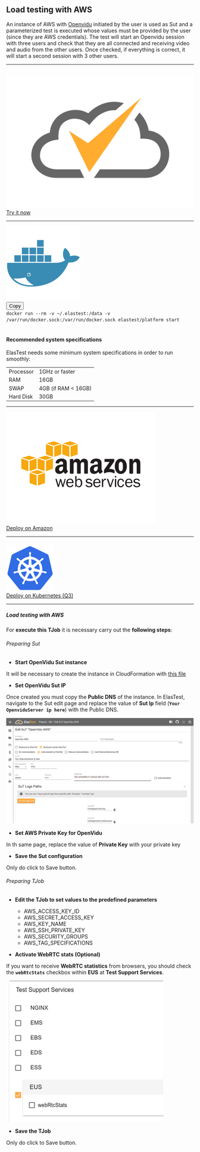 <div class="range range-xs-left">
<div class="cell-xs-10 cell-lg-6 text-md-left inset-md-right-80 cell-lg-push-1 offset-top-50 offset-lg-top-0">
<h2 id="content" class="h1">Load testing with AWS</h2>
<div class="offset-top-30 offset-md-top-30">
</div>
</div>
</div>

<p>An instance of AWS with <a href="https://openvidu.io" target="_blank">Openvidu</a> initiated by the user is used as Sut and a parameterized test is executed whose values must be provided by the user (since they are AWS credentials). The test will start an Openvidu session with three users and check that they are all connected and receiving video and audio from the other users. Once checked, if everything is correct, it will start a second session with 3 other users.</p>

<div class="run-div">
    <hr />
    <div class="row row-run-demo no-margin">
        <div class="col col-md-2 col-sm-4 col-xs-12">
            <img src="/docs/images/logo-dark.png" style="border: none; padding-top: 14px;" alt="" />
        </div>
        <div class="col col-md-10 col-sm-8 col-xs-12">
            <a href="http://live.elastest.io/#/projects/5/tjob/36/tjob-exec/53" target="_blank" class="btn btn-xs btn-primary" title="Try it now">Try it now</a>
        </div>
    </div>
    <hr />
    <div class="row row-run-demo no-margin">
        <div class="col col-md-2 col-sm-4 col-xs-12"><img src="/docs/images/docker.png" style="border: none;" alt="" /></div>
        <div class="col col-md-10 col-sm-8 col-xs-12">
            <div class="row no-margin">
                <div class="col-lg-1 col-md-2 col-sm-2 no-padding">
                    <button id="btn-copy-2" class="btn btn-xs btn-primary" data-toggle="tooltip" data-placement="button"
                    title="Copy to Clipboard">Copy</button>
                </div>
                <div class="col-lg-11 col-md-10 col-sm-10 no-padding">
                    <code id="code-2">docker run --rm -v ~/.elastest:/data -v /var/run/docker.sock:/var/run/docker.sock elastest/platform start</code>
                </div>
                <br/>
                <div class="row no-margin docker-info-div">
                    <div class="col-lg-1 col-md-2 col-sm-2 no-padding docker-info-icon">
                        <i class="fas fa-info-circle"></i>
                    </div>
                    <div class="col-lg-11 col-md-10 col-sm-10 no-padding">
                        <h4 class="small-subtitle">Recommended system specifications</h4>
                        <p>ElasTest needs some minimum system specifications in order to run smoothly:</p>
                        <table>
                            <tr>
                                <td>Processor</td>
                                <td>1GHz or faster</td>
                            </tr>
                            <tr>
                                <td>RAM</td>
                                <td>16GB</td>
                            </tr>
                            <tr>
                                <td>SWAP</td>
                                <td>4GB (if RAM < 16GB)</td>
                            </tr>
                            <tr>
                                <td>Hard Disk</td>
                                <td>30GB</td>
                            </tr>
                        </table>
                    </div>
                </div>
            </div>
        </div>
    </div>
    <hr />
    <div class="row row-run-demo no-margin">
        <div class="col col-md-2 col-sm-4 col-xs-12"><img src="/docs/images/amazonAWS.png" style="border: none;" alt="" /></div>
        <div class="col col-md-10 col-sm-8 col-xs-12">
            <a href="/docs/deploying/aws/" class="btn btn-xs btn-primary" title="Deploy on Amazon">Deploy on Amazon</a>
        </div>
    </div>
    <hr />
    <div class="row row-run-demo no-margin">
        <div class="col col-md-2 col-sm-4 col-xs-12"><img src="/docs/images/kubernetes.png" style="border: none; max-height: 124px; padding-top: 8px;" alt="" /></div>
        <div class="col col-md-10 col-sm-8 col-xs-12">
            <a href="/docs/deploying/kubernetes" class="btn btn-xs btn-primary" data-toggle="tooltip" data-placement="button"
                    title="On quarter 3">Deploy on Kubernetes (Q3)</a>
        </div>
    </div>
    <hr />
</div>

<h5 class="small-subtitle">Load testing with AWS</h5>

For **execute this TJob** it is necessary carry out the **following steps**:

<h6>Preparing Sut</h6>

-   **Start OpenVidu Sut instance**

It will be necessary to create the instance in CloudFormation with <a href="https://github.com/elastest/demo-projects/blob/master/aws/junit5-qe-openvidu/src/test/resources/openvidu-sut.yml" target="_blank">this file</a>

-   **Set OpenVidu Sut IP**

Once created you must copy the **Public DNS** of the instance. In ElasTest, navigate to the Sut edit page and replace the value of **Sut Ip** field (**`Your OpenviduServer ip here`**) with the Public DNS.

<div class="docs-gallery inline-block">
    <a data-fancybox="gallery-1" href="/docs/demos/images/load-testing-with-aws/sutip.png"><img class="img-responsive img-wellcome" src="/docs/demos/images/load-testing-with-aws/sutip.png"/></a>
</div>

-   **Set AWS Private Key for OpenVidu**

In th same page, replace the value of **Private Key** with your private key

-   **Save the Sut configuration**

Only do click to Save button.

<h6>Preparing TJob</h6>

-   **Edit the TJob to set values to the predefined parameters**
    -   AWS_ACCESS_KEY_ID
    -   AWS_SECRET_ACCESS_KEY
    -   AWS_KEY_NAME
    -   AWS_SSH_PRIVATE_KEY
    -   AWS_SECURITY_GROUPS
    -   AWS_TAG_SPECIFICATIONS

- **Activate WebRTC stats (Optional)**

If you want to receive **WebRTC statistics** from browsers, you should check the **`webRtcStats`** checkbox within **EUS** at **Test Support Services**.


<div class="docs-gallery inline-block">
    <a data-fancybox="gallery-1" href="/docs/demos/images/load-testing-with-aws/webrtcstats.png"><img class="img-responsive img-wellcome" src="/docs/demos/images/load-testing-with-aws/webrtcstats.png"/></a>
</div>

- **Save the TJob**

Only do click to Save button.
